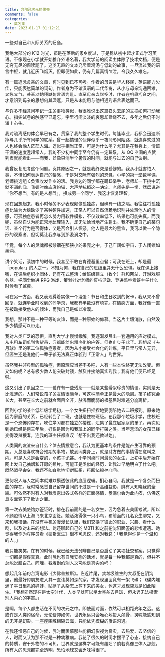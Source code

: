 ```yaml
---
title: 念那异次元的果壳
comments: false
categories:
  - 莫名集
date: 2023-01-17 01:12:21
---
```


一些对自己和人际关系的反刍。

<!-- excerpt -->

我绝大部分的 K12 时光，都是在落后的家乡度过，于是我从初中起才正式学习英语。不像现在小学就开始推介外语名著，我大学前的阅读主体除了技术文档，便是无穷无尽的阅读题了。这类无趣的文本充斥着鸡汤与低幼的故事，一旦流过我的语言中枢，就几近灰飞烟灭。但即便如此，仍有几篇真情乍泄，令我久久难忘。

有一篇追念母亲的文章，何时见到已不可考。作者的母亲是华人移民，英语能力欠佳，只能表达简单的词句。作者身为不谙汉语的二代华裔，从小与母亲沟通困难，又急又气，甚至以她残缺的言语为耻。直至母亲去世多时，作者在机缘巧合之间，才意识到母亲的思想何其深邃，只是从未能用与他相通的语言表达而已。

与许多不经意间牢记一生的事物类似，我很难说出这篇掐头去尾的文摘如何打动我心。指尖试卷的触感早已遗忘，字里行间淡淡的哀思却萦绕不去，多年之后仍不时涌上心头。

我对疏离感的体会早已有之，贯穿了我的整个学生时代。每逢毕业，我都会迅速断掉与几乎所有同学的联系。曾一起搞怪的伙伴似乎一夜间形同陌路，就连喜欢过的人也终会融入茫茫人海。这似乎相当正常，可是为什么呢？尤其是在我身上，情谊干涸的速度远超常人。我的不少初中同学至今仍有一定联系，从 QQ 空间的点赞列表就能看出——而我，好像只消半个暑假的时间，就能与过去的自己诀别。

我曾反复思考这个问题。究其原因之一，就是我终究是孤僻的。我从小就害怕人类，不懂如何表达自己的情感，于是对交际有强烈的恐惧。小学的第一堂数学课，老师挑选组长负责收发作业的活。我身边的同学都在踊跃举手，老师却一下挑中沉默不语的我。我顿时像应激的猫，大声地抗拒这一决定。老师先是一愣，然后说道「你不想当，有的是人想当」，换成另一个同学，我这才恢复理智。

现在回想起来，我小时候的不少表现颇像孤独症，但确有一线之隔。我往往将孤独症比喻为大脑缺少了某种硬件加速，正常人可以自然流畅地识别并处理他人的情感，可孤独症患者再怎么努力用软件模拟，不仅效率低下，结果也可能失真。而我呢，虽然自认为能正常地处理输入，却无法恰当地产生输出。我不确定自己的某句话、某个行为是否得体，又是否会引人愠怒。他人是最大的黑盒，我可以做一个隐形的观察者，但切莫让我参与到那漩涡之中。

毕竟，每个人的灵魂都被禁锢在那狭小的果壳之中，于己广阔如宇宙，于人闭锁如黑洞。

讲个笑话，读初中的时候，我甚至不敢在肯德基里点餐；可我在班上，却是最「popular」的人之一。不知为何，我在自己的班级里并无什么恐惧。我在课上接嘴，在课后组织小团体，还有花式整活：给班级建立（数个）群和网站，开游戏服务器，把同学做进 RPG 游戏，策划针对老师的反抗活动，登进监控看班主任什么时候看了监控。

可在另一方面，我又表现得着实像一个混蛋：节日和生日收到的贺卡，我从来不曾回复，就连毕业时收到的同学录，我都有半数没有填完。在情感方面，我好像一直在被动接受他人的倾注，而我自己是如此冷漠。

我想，那并不是一种平等的友谊，而是一种原始的仰慕。当这片土壤消散，自然没多少情感可以带走。

我对人类广泛的恐惧，直到大学才慢慢缓解。我逐渐发展出一套通用的应对模式，从出租车司机到售货员，我都能给出程序化的应答。但也止步于此了。我想起《去月球》里的第二位孤独症患者，因为从小接受社会化的训练，平日里与常人无异，但医生还是说他们一辈子都无法真正体验到「正常人」的世界。

虽然我并非典型的孤独症，但原理应当差不多吧，人有一些本性终究无法改变。但又如何呢？总有极少数人能突破封锁，触及并接纳真实的我；我有他们便已经足够。

这又引出了原因之二——或许有一些残忍——就是某些看似珍贵的情谊，实则是无比浅薄的。人们常说孩子的友情很简单，可这种简单正是最大的隐患。孩子终究会长大，甚至在长大之前就会面目全非，肤浅而脆弱的根基届时难逃分崩离析。

回到小学的某个低年级学期初，一个女生扭扭捏捏地要我陪她去二班报到。原来她因为家庭的关系，已经转到了二班，也就是住校班级。在我那个垃圾小学，住校班是一个恐怖的存在，吃住学习都在独立的楼栋，汇集了最底层家庭的孩子。再次见到她已经是两三年后，好像是因为和我班上的同学打架之类。当年羞涩的女孩已经变得泼辣狠毒，连我的班主任都直叹「想不出我还教过她」。

人类间的友谊来自什么？除去情投意合，我认为更基本的条件是能产生可靠的预期。人总是喜欢符合预期的事物，放到同类身上，就是对方做的事情得在意料之内。可是人总是会变的，小孩子尤甚。小学同桌时间最长的女生，上初中后开始在网上发自己抽烟和开房的照片。可能正是类似的经历，让我过早地明白了什么吧。既然迟早会变，我还不如自觉地切断联系，将回忆锁存心间。

更何况人与人之间本就难以摸透彼此的底层逻辑。扪心自问，我就是一个复杂而扭曲的存在。我时常感觉自己留存世间的不过是一个高维投影，鲜有人知晓我的全貌。可依然不时有人对我表露出各式各样的正面感情，我偶尔会为此内疚，仿佛这具皮囊犯下了欺诈之罪。

第一次去美使馆办签证时，排在我前面的是一名女生，因为急着去美国考试，所以不顾疫情从上海飞来北京面签。她活泼得像一只小鸟，和前面的几名女生聊完，又来和我搭话。在没有手机的漫漫长队里，我们交换了彼此的职业、兴趣、看什么剧，以及对未来的想法。她还聊起自己的 MBTI 和之前在沈阳面签的悲惨遭遇。她觉得我作为程序员看《豪斯医生》很不可思议，还对我说：「我觉得你是一个温和的人。」

我只能笑笑。在有的时候，我已经无法分辨自己是否启动了某项社交预案，只觉得一切都是假假真真。此时我也有自我安慰的话术，就是每一种我都是真的，但并不总能说服自己。同理，我看到的别人又可能是真实的吗？

想起几年前的台湾电影《大佛普拉斯》。临近片尾，卖垃圾维生的大叔死在阴沟里，他最好的朋友进入其一直讳莫如深的家，才发现里面竟有一架飞碟；飞碟内堆满了平日里抓的娃娃，贴满了从杂志上剪下来的美女，他这才发现挚友是如此陌生。「我想虽然现在是太空时代，人类早就可以坐太空船去月球，但永远无法探索别人内心的宇宙。」

是啊，每个人都生活在不同的次元之中。即使面对面，依然可以相距光年之远。这或许是人类的宿命，无论信仰如何，世界永远只会唯心地投入颅骨，灵魂能感知到的无非是幻影。一座座围城相隔云霭，只能依凭模糊的旗语沟通。

在我还憎恶自己的时候，我时而羡慕那些能把幻影视为真实，去热爱、去坚信的人，时而又认为那不过是一种幼稚病。我花了很久的时间才摆平了心态，接纳自己的特质，安于外物的不可知。世界就是这样才可能有趣吧？倘若真像三体人那般，所有人的思想都完全透明，恐怕地球又会乏味得很了。
